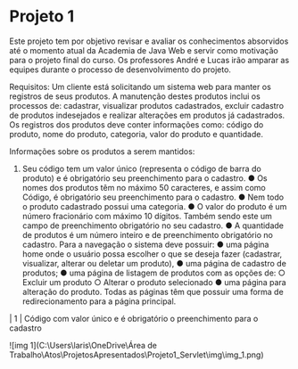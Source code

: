 # Projeto 1
Este projeto tem por objetivo revisar e avaliar os conhecimentos absorvidos até o momento atual da Academia de Java Web e servir como
motivação para o projeto final do curso. Os professores André e Lucas irão amparar as equipes durante o processo de desenvolvimento do projeto.

Requisitos:
Um cliente está solicitando um sistema web para manter os registros de seus produtos. A manutenção destes produtos inclui os processos de: cadastrar, visualizar produtos cadastrados, excluir cadastro de produtos indesejados e realizar alterações em produtos já cadastrados. Os registros dos produtos deve conter informações como: código do produto, nome do produto, categoria, valor do produto e quantidade.

Informações sobre os produtos a serem mantidos:
1) Seu código tem um valor único (representa o código de barra do produto) e é obrigatório seu preenchimento para o cadastro.
● Os nomes dos produtos têm no máximo 50 caracteres, e assim como Código, é obrigatório seu preenchimento para o cadastro.
● Nem todo o produto cadastrado possui uma categoria.
● O valor do produto é um número fracionário com máximo 10 dígitos. Também sendo este um campo de preenchimento obrigatório no seu cadastro.
● A quantidade de produtos é um número inteiro e de preenchimento obrigatório no cadastro. Para a navegação o sistema deve possuir:
● uma página home onde o usuário possa escolher o que se deseja fazer (cadastrar, visualizar, alterar ou deletar um produto),
● uma página de cadastro de produtos;
● uma página de listagem de produtos com as opções de:
○ Excluir um produto
○ Alterar o produto selecionado
● uma página para alteração do produto.
Todas as páginas têm que possuir uma forma de redirecionamento para a página principal.


| 1 | Código com valor único e é obrigatório o preenchimento para o cadastro

![img 1](C:\Users\laris\OneDrive\Área de Trabalho\Atos\ProjetosApresentados\Projeto1_Servlet\img\img_1.png)
